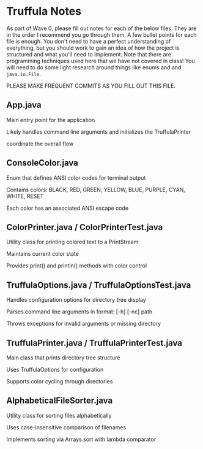 # Truffula Notes
As part of Wave 0, please fill out notes for each of the below files. They are in the order I recommend you go through them. A few bullet points for each file is enough. You don't need to have a perfect understanding of everything, but you should work to gain an idea of how the project is structured and what you'll need to implement. Note that there are programming techniques used here that we have not covered in class! You will need to do some light research around things like enums and and `java.io.File`.

PLEASE MAKE FREQUENT COMMITS AS YOU FILL OUT THIS FILE.

## App.java
Main entry point for the application

Likely handles command line arguments and initializes the TruffulaPrinter

coordinate the overall flow

## ConsoleColor.java
Enum that defines ANSI color codes for terminal output

Contains colors: BLACK, RED, GREEN, YELLOW, BLUE, PURPLE, CYAN, WHITE, RESET

Each color has an associated ANSI escape code

## ColorPrinter.java / ColorPrinterTest.java
Utility class for printing colored text to a PrintStream

Maintains current color state

Provides print() and println() methods with color control

## TruffulaOptions.java / TruffulaOptionsTest.java
Handles configuration options for directory tree display

Parses command line arguments in format: [-h] [-nc] path

Throws exceptions for invalid arguments or missing directory

## TruffulaPrinter.java / TruffulaPrinterTest.java
Main class that prints directory tree structure

Uses TruffulaOptions for configuration

Supports color cycling through directories

## AlphabeticalFileSorter.java
Utility class for sorting files alphabetically

Uses case-insensitive comparison of filenames

Implements sorting via Arrays.sort with lambda comparator